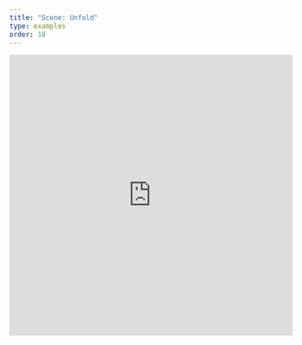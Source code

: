 ```yaml
---
title: "Scene: Unfold"
type: examples
order: 18
---
```


<iframe width="100%" height="500" src="http://localhost:9000/examples/unfold/" allowfullscreen="yes" frameborder="0"></iframe>
